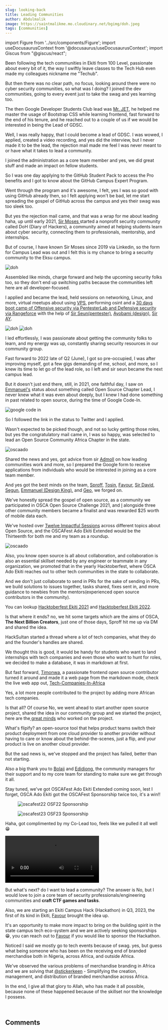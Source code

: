 ```yaml
---
slug: looking-back
title: Leading Communities
author: Abdulmalik
image: https://saintmalikme.mo.cloudinary.net/bgimg/doh.jpeg
tags: [communities]
---
```


import Figure from '../src/components/Figure';
import useDocusaurusContext from '@docusaurus/useDocusaurusContext';
import Giscus from "@giscus/react";

Been following the tech communities in Ekiti from 100 Level, passionate about every bit of it, the way I swiftly leave classes to the Tech Hub even made my colleagues nickname me "Techub".

But then there was no clear path, no focus, looking around there were no cyber security communities, so what was I doing? I joined the dev communities, going to every event just to take the swag and yes learning too.

<!--truncate-->

The then Google Developer Students Club lead was <a href="https://twitter.com/emmanuelJet_" target="_blank">Mr. JET</a>, he helped me master the usage of Bootstrap CSS while learning frontend, fast forward to the end of his tenure, and he reached out to a couple of us if we would be interested in being the Lead of GDSC.

Well, I was really happy, that I could become a lead of GDSC. I was wowed, I applied, created a video recording, and yes did the interview, but I never made it to be the lead, the rejection mail made me feel I was never meant to or have what it takes to lead a community.

I joined the administration as a core team member and yes, we did great stuff and made an impact on fellow students.

So I was one day applying to the GitHub Student Pack to access the Pro benefits and I got to know about the GitHub Campus Expert Program.

Went through the program and it's awesome, I felt, yes I was so good with using GitHub already then, so I felt applying won't be bad, let me start spreading the gospel of GitHub across the campus and yes their swag was too sleek too.

But yes the rejection mail came, and that was a wrap for me about leading haha, up until early 2021, <a href="https://www.linkedin.com/in/cyjosh/" target="_blank"> Sir Moses </a> started a nonprofit security community called DoH (Diary of Hackers), a community aimed at helping students learn about cyber security, connecting them to professionals, mentorship, and internships.

But of course, I have known Sir Moses since 2019 via Linkedin, so the form for Campus Lead was out and I felt this is my chance to bring a security community to the Eksu campus.

<picture>
  <source type="image/webp" srcset={`${useDocusaurusContext().siteConfig.customFields.imgurl}/bgimg/comm.webp`} alt="doh"/>
  <source type="image/jpeg" srcset={`${useDocusaurusContext().siteConfig.customFields.imgurl}/bgimg/comm.jpg`} alt="doh"/>
  <img src={`${useDocusaurusContext().siteConfig.customFields.imgurl}/bgimg/comm.jpg`} alt="doh"/>
</picture>

Assembled like minds, charge forward and help the upcoming security folks too, so they don't end up switching paths because the communities left here are all developer-focused.

I applied and became the lead, held sessions on networking, Linux, and more, virtual meetups about using <a href="https://twitter.com/saintmalik_/status/1475926974912684042?s=20">VPS</a>, performing osint and a <a href="https://twitter.com/DiaryOfHackers/status/1444052547648507905">30 days boot camp of Offensive security via PentesterLab and Defensive security via Rangeforce</a> with the help of <a href="https://twitter.com/whoami_adfem" target="_blank"> Sir Seun(pentester)</a>, <a href="https://twitter.com/haybeehworld" target="_blank"> Ayobami (design)</a>, <a href="https://twitter.com/adetokunbo_ayo" target="_blank">Sir AY</a>.

<picture>
  <source type="image/webp" srcset={`${useDocusaurusContext().siteConfig.customFields.imgurl}/bgimg/doh.webp`} alt="doh"/>
  <source type="image/jpeg" srcset={`${useDocusaurusContext().siteConfig.customFields.imgurl}/bgimg/doh.jpg`} alt="doh"/>
  <img src={`${useDocusaurusContext().siteConfig.customFields.imgurl}/bgimg/doh.jpeg`} alt="doh"/>
</picture>

<picture>
  <source type="image/webp" srcset={`${useDocusaurusContext().siteConfig.customFields.imgurl}/bgimg/dohh.webp`} alt="doh"/>
  <source type="image/jpeg" srcset={`${useDocusaurusContext().siteConfig.customFields.imgurl}/bgimg/dohh.jpg`} alt="doh"/>
  <img src={`${useDocusaurusContext().siteConfig.customFields.imgurl}/bgimg/dohh.jpeg`} alt="doh"/>
</picture>

I led effortlessly, I was passionate about getting the community folks to learn, and my energy was up, constantly sharing security resources in our community group.

Fast forward to 2022 late of Q2 (June), I got so pre-occupied, I was after improving myself, got a few gigs demanding of me, school, and more, so I knew its time to let go of the lead role, so I left and sir seun became the next campus lead.

But it doesn't just end there, still, in 2021, one faithful day, I saw on <a href="https://twitter.com/emmy_respect" target="_blank">Emmanuel's</a> status about something called Open Source Chapter Lead, I never knew what it was even about deeply, but I knew I had done something in past related to open source, during the time of Google Code-In.

<picture>
  <source type="image/webp" srcset={`${useDocusaurusContext().siteConfig.customFields.imgurl}/bgimg/code-in.webp`} alt="google code in"/>
  <source type="image/jpeg" srcset={`${useDocusaurusContext().siteConfig.customFields.imgurl}/bgimg/code-in.jpg`} alt="google code in"/>
  <img src={`${useDocusaurusContext().siteConfig.customFields.imgurl}/bgimg/code-in.jpg`} alt="google code in"/>
</picture>

So I followed the link in the status to Twitter and I applied.

Wasn't expected to be picked though, and not so lucky getting those roles, but yes the congratulatory mail came in, I was so happy, was selected to lead an Open Source Community Africa Chapter in the state.

<picture>
  <source type="image/webp" srcset={`${useDocusaurusContext().siteConfig.customFields.imgurl}/bgimg/commm.webp`} alt="osca"/>
  <source type="image/jpeg" srcset={`${useDocusaurusContext().siteConfig.customFields.imgurl}/bgimg/commm.jpg`} alt="oscaado"/>
  <img src={`${useDocusaurusContext().siteConfig.customFields.imgurl}/bgimg/commm.jpg`} alt="oscaado"/>
</picture>

Shared the news and yes, got advice from sir <a href="https://twitter.com/officialadmoll" target="_blank">Admoll</a> on how leading communities work and more, so I prepared the Google form to receive applications from individuals who would be interested in joining as a core team member.

And yes got the best minds on the team, <a href="https://twitter.com/dev_sproff" target="_blank">Sproff</a>, <a href="https://twitter.com/tosin_esther_" target="_blank">Tosin</a>, <a href="https://twitter.com/favour_adeshina" target="_blank">Favour</a>, <a href="https://twitter.com/Blazebrain01" target="_blank">Sir David</a>, <a href="https://twitter.com/SegunTuase" target="_blank">Segun</a>, <a href="https://twitter.com/emmy_respect" target="_blank">Emmanuel (Design King),</a> and <a href="https://twitter.com/ejilolahmed" target="_blank">Geo</a>, we forged on.

We've honestly spread the gospel of open source, as a community we participated in OSCA Open Source Challenge 2021, and <a href="https://blog.saintmalik.me/open-source-challenge/" target="_blank">I</a> alongside three other community members became a finalist and was rewarded $25 worth of mobile data each.

We've hosted over <a href="https://github.com/OSCA-Ado-Ekiti/Meetup-Notes" target="_blank">Twelve Impactful Sessions</a> across different topics about Open Source, and the OSCAFest Ado Ekiti Extended would be the Thirteenth for both me and my team as a roundup.

<picture>
  <source type="image/webp" srcset={`${useDocusaurusContext().siteConfig.customFields.imgurl}/bgimg/oscaphy.webp`} alt="osca"/>
  <source type="image/jpeg" srcset={`${useDocusaurusContext().siteConfig.customFields.imgurl}/bgimg/oscaphy.jpg`} alt="oscaado"/>
  <img src={`${useDocusaurusContext().siteConfig.customFields.imgurl}/bgimg/oscaphy.jpeg`} alt="oscaado"/>
</picture>

Also, you know open source is all about collaboration, and collaboration is also an essential skillset needed by any engineer or teammate in any organization, we promoted that in the yearly Hacktoberfest, where OSCA Ado Ekiti reaches out to other tech communities in the state to collaborate.

And we don't just collaborate to send in PRs for the sake of sending in PRs, we build solutions to issues together, tasks shared, fixes sent in, and more guidance to newbies from the mentors(experienced open source contributors in the community).

You can lookup <a href="https://github.com/OSCA-Ado-Ekiti/Hacktoberfest2021-Ekiti" target="_blank"> Hacktoberfest Ekiti 2021</a> and <a href="https://github.com/OSCA-Ado-Ekiti/Hacktoberfest2022-Ekiti" target="_blank"> Hacktoberfest Ekiti 2022</a>.

Is that where it ends? no, we hit some targets which are the aims of OSCA, **The Next Billion Creators**, just one of those days, Sproff hit me up via DM and shared the idea.

HackSultan started a thread where a lot of tech companies, what they do and the founder's handles are shared.

We thought this is good, it would be handy for students who want to land internships with tech companies and even those who want to hunt for roles, we decided to make a database, it was in markdown at first.

But fast forward, <a href="https://github.com/Timonwa" target="_blank">Timonwa</a>, a passionate frontend open source contributor turned it around and made it a web page from the markdown mode, check the live web app out, <a href="https://github.com/OSCA-Ado-Ekiti/tech-companies-in-africa" target="_blank">Tech-Companies-In-Africa</a>

Yes, a lot more people contributed to the project by adding more African tech companies.

Is that all? Of course No, we went ahead to start another open source project, shared the idea in our community group and we started the project, here are the<a href="https://github.com/orgs/flipify/people"> great minds</a> who worked on the project.

What's flipify? an open-source tool that helps product teams switch their product deployment from one cloud provider to another provider without having to care or know about the behind-the-scenes, just a flip, and your product is live on another cloud provider.

But the sad news is, we've stopped and the project has failed, better than not starting.

Also a big thank you to <a href="https://bolajiayodeji.com/" target="_blank">Bolaji</a> and <a href="https://edidiongasikpo.com/" target="_blank">Edidiong</a>, the community managers for their support and to my core team for standing to make sure we get through it all.

Stay tuned, we've got OSCAFest Ado Ekiti Extended coming soon, lest I forget, OSCA Ado Ekiti got the OSCAFest Sponsorship twice too, it's a win!!

<Figure>
<picture>
  <source type="image/webp" srcset={`${useDocusaurusContext().siteConfig.customFields.imgurl}/bgimg/osf22.webp`} alt="oscafest22"/>
  <source type="image/jpeg" srcset={`${useDocusaurusContext().siteConfig.customFields.imgurl}/bgimg/osf22.jpg`} alt="oscafest22"/>
  <img src={`${useDocusaurusContext().siteConfig.customFields.imgurl}/bgimg/osf22.jpg`} alt="oscafest22"/>
</picture>
<a>OSF22 Sponsorship</a>
</Figure>

<Figure>
<picture>
  <source type="image/webp" srcset={`${useDocusaurusContext().siteConfig.customFields.imgurl}/bgimg/osf23.webp`} alt="oscafest23"/>
  <source type="image/jpeg" srcset={`${useDocusaurusContext().siteConfig.customFields.imgurl}/bgimg/osf23.jpg`} alt="oscafest23"/>
  <img src={`${useDocusaurusContext().siteConfig.customFields.imgurl}/bgimg/osf23.jpg`} alt="oscafest23"/>
</picture>
<a>OSF23 Sponsorship</a>
</Figure>

Haha, got complimented by my Co-Lead too, feels like we pulled it all well :grin:

<video src="https://github-production-user-asset-6210df.s3.amazonaws.com/37118134/251860486-b85eb2b8-52a9-451f-b042-e683587a1116.mp4" controls="controls"></video>

But what's next? do I want to lead a community? The answer is No, but I would love to join a core team of security professionals/engineering communities and **craft CTF games and tasks**.

Also, we are starting an Ekiti Campus Hack (Hackathon) in Q3, 2023, the first of its kind in Ekiti, <a href="https://twitter.com/favour_adeshina" target="_blank">Favour</a> brought the idea up.

It's an opportunity to make more impact to bring on the building spirit in the state campus tech eco-system and we are actively seeking sponsorships 😁, you can reach out to <a href="https://twitter.com/favour_adeshina" target="_blank">Favour</a> if you would like to sponsor the Hackathon.

Noticed I said we mostly go to tech events because of swag. yes, but guess what being someone who has been on the receiving end of branded merchandise both in Nigeria, across Africa, and outside Africa.

We've observed the various problems of merchandise branding in Africa and we are solving that <a href="https://twitter.com/stickerkeen" target="_blank">@stickerkeen</a> - Simplifying the creation, management, and distribution of branded merchandise across Africa.

In the end, I give all that glory to Allah, who has made it all possible, because none of these happened because of the skillset nor the knowledge I possess.


<br/>
<h2>Comments</h2>
<Giscus
id="comments"
repo="saintmalik/blog.saintmalik.me"
repoId="MDEwOlJlcG9zaXRvcnkzOTE0MzQyOTI="
category="General"
categoryId="DIC_kwDOF1TQNM4CQ8lN"
mapping="title"
term="Comments"
reactionsEnabled="1"
emitMetadata="0"
inputPosition="top"
theme="preferred_color_scheme"
lang="en"
loading="lazy"
crossorigin="anonymous"
    />